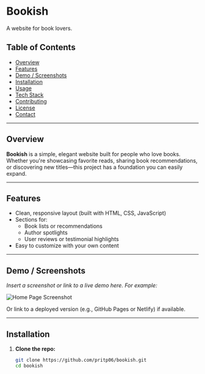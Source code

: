# Bookish

A website for book lovers.

## Table of Contents

- [Overview](#overview)
- [Features](#features)
- [Demo / Screenshots](#demo--screenshots)
- [Installation](#installation)
- [Usage](#usage)
- [Tech Stack](#tech-stack)
- [Contributing](#contributing)
- [License](#license)
- [Contact](#contact)

---

## Overview

**Bookish** is a simple, elegant website built for people who love books. Whether you're showcasing favorite reads, sharing book recommendations, or discovering new titles—this project has a foundation you can easily expand.

---

## Features

- Clean, responsive layout (built with HTML, CSS, JavaScript)
- Sections for:
  - Book lists or recommendations
  - Author spotlights
  - User reviews or testimonial highlights
- Easy to customize with your own content

---

## Demo / Screenshots

_Insert a screenshot or link to a live demo here. For example:_

![Home Page Screenshot](path/to/screenshot.png)

Or link to a deployed version (e.g., GitHub Pages or Netlify) if available.

---

## Installation

1. **Clone the repo:**
   ```bash
   git clone https://github.com/pritp06/bookish.git
   cd bookish
